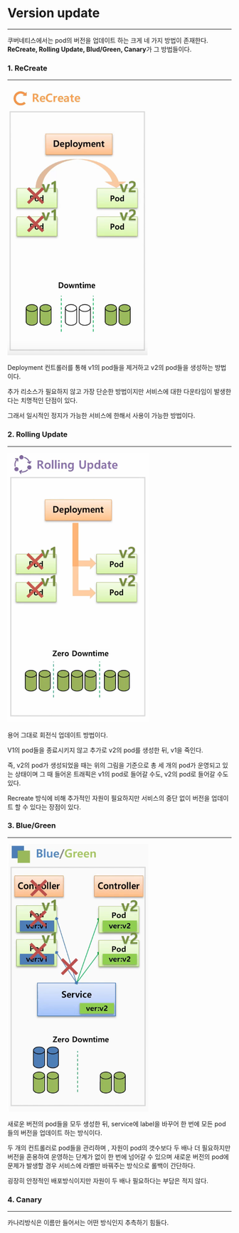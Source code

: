 # Version update

---



쿠버네티스에서는 pod의 버전을 업데이트 하는 크게 네 가지 방법이 존재한다.
**ReCreate, Rolling Update, Blud/Green, Canary**가 그 방법들이다.



### 1. ReCreate

---



![](./src/update1.png)

Deployment 컨트롤러를 통해 v1의 pod들을 제거하고 v2의 pod들을 생성하는 방법이다.

추가 리소스가 필요하지 않고 가장 단순한 방법이지만 서비스에 대한 다운타임이 발생한다는 치명적인 단점이 있다.

그래서 일시적인 정지가 가능한 서비스에 한해서 사용이 가능한 방법이다.



### 2. Rolling Update

---

![](./src/update2.png)



용어 그대로 회전식 업데이트 방법이다.

V1의 pod들을 종료시키지 않고 추가로 v2의 pod를 생성한 뒤, v1을 죽인다.

즉, v2의 pod가 생성되었을 때는 위의 그림을 기준으로 총 세 개의 pod가 운영되고 있는 상태이며 그 때 들어온 트래픽은 v1의 pod로 들어갈 수도, v2의 pod로 들어갈 수도 있다.

Recreate 방식에 비해 추가적인 자원이 필요하지만 서비스의 중단 없이 버전을 업데이트 할 수 있다는 장점이 있다.



### 3. Blue/Green

---



![](./src/update3.png)



새로운 버전의 pod들을 모두 생성한 뒤, service에 label을 바꾸어 한 번에 모든 pod들의 버전을 업데이트 하는 방식이다.

두 개의 컨트롤러로 pod들을 관리하며 , 자원이 pod의 갯수보다 두 배나 더 필요하지만 버전을 혼용하여 운영하는 단계가 없이 한 번에 넘어갈 수 있으며 새로운 버전의 pod에 문제가 발생할 경우 서비스에 라벨만 바꿔주는 방식으로 롤백이 간단하다. 

굉장히 안정적인 배포방식이지만 자원이 두 배나 필요하다는 부담은 적지 않다.



### 4. Canary

---

카나리방식은 이름만 들어서는 어떤 방식인지 추측하기 힘들다.

